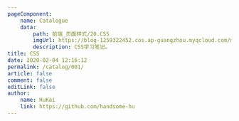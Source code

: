 ```yaml
---
pageComponent:
    name: Catalogue
    data:
        path: 前端_页面样式/20.CSS
        imgUrl: https://blog-1259322452.cos.ap-guangzhou.myqcloud.com/my/catalog.png
        description: CSS学习笔记。
title: CSS
date: 2020-02-04 12:16:12
permalink: /catalog/001/
article: false
comment: false
editLink: false
author:
    name: HuKai
    link: https://github.com/handsome-hu
---
```

